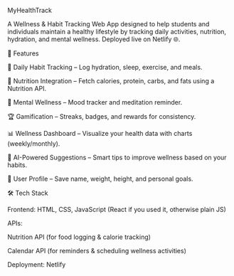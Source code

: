 MyHealthTrack

A Wellness & Habit Tracking Web App designed to help students and individuals maintain a healthy lifestyle by tracking daily activities, nutrition, hydration, and mental wellness.
Deployed live on Netlify 🌐.

🚀 Features

📅 Daily Habit Tracking – Log hydration, sleep, exercise, and meals.

🍎 Nutrition Integration – Fetch calories, protein, carbs, and fats using a Nutrition API.

🧘 Mental Wellness – Mood tracker and meditation reminder.

🏆 Gamification – Streaks, badges, and rewards for consistency.

📊 Wellness Dashboard – Visualize your health data with charts (weekly/monthly).

🤖 AI-Powered Suggestions – Smart tips to improve wellness based on your habits.

📌 User Profile – Save name, weight, height, and personal goals.

🛠️ Tech Stack

Frontend: HTML, CSS, JavaScript (React if you used it, otherwise plain JS)

APIs:

Nutrition API (for food logging & calorie tracking)

Calendar API (for reminders & scheduling wellness activities)

Deployment: Netlify
